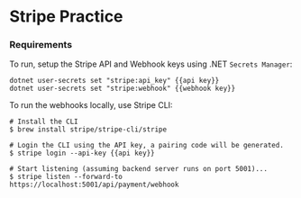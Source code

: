 # Stripe Practice

### Requirements

To run, setup the Stripe API and Webhook keys using .NET `Secrets Manager`:
```
dotnet user-secrets set "stripe:api_key" {{api key}}
dotnet user-secrets set "stripe:webhook" {{webhook key}}
```

To run the webhooks locally, use Stripe CLI:
```
# Install the CLI
$ brew install stripe/stripe-cli/stripe

# Login the CLI using the API key, a pairing code will be generated.
$ stripe login --api-key {{api key}}

# Start listening (assuming backend server runs on port 5001)...
$ stripe listen --forward-to https://localhost:5001/api/payment/webhook
```